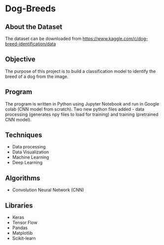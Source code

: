 # Dog-Breeds


## About the Dataset

The dataset can be downloaded from https://www.kaggle.com/c/dog-breed-identification/data

## Objective

The purpose of this project is to build a classification model to identify the breed of a dog from the image. 

## Program

The program is written in Python using Jupyter Notebook and run in Google colab (CNN model from scratch). Two new python files added - data processing (generates npy files to load for training) and training (pretrained CNN model). 

## Techniques

   - Data processing
   - Data Visualization
   - Machine Learning
   - Deep Learning   

## Algorithms 

   - Convolution Neural Network (CNN)  
  

## Libraries
  
   - Keras
   - Tensor Flow
   - Pandas
   - Matplotlib
   - Scikit-learn
   
